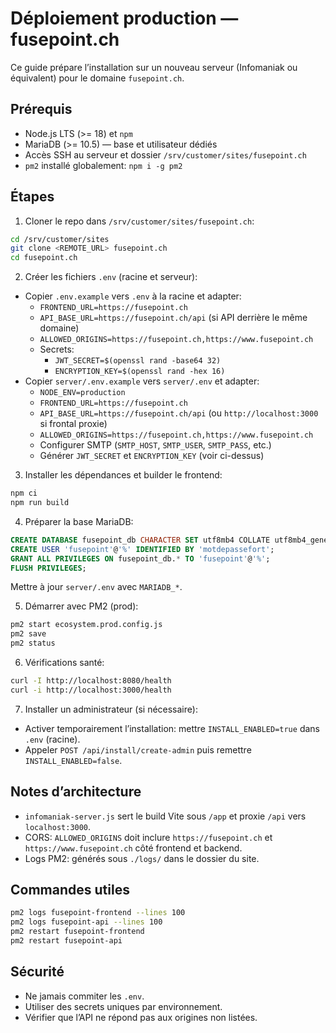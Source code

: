 # Déploiement production — fusepoint.ch

Ce guide prépare l’installation sur un nouveau serveur (Infomaniak ou équivalent) pour le domaine `fusepoint.ch`.

## Prérequis
- Node.js LTS (>= 18) et `npm`
- MariaDB (>= 10.5) — base et utilisateur dédiés
- Accès SSH au serveur et dossier `/srv/customer/sites/fusepoint.ch`
- `pm2` installé globalement: `npm i -g pm2`

## Étapes

1) Cloner le repo dans `/srv/customer/sites/fusepoint.ch`:
```bash
cd /srv/customer/sites
git clone <REMOTE_URL> fusepoint.ch
cd fusepoint.ch
```

2) Créer les fichiers `.env` (racine et serveur):
- Copier `.env.example` vers `.env` à la racine et adapter:
  - `FRONTEND_URL=https://fusepoint.ch`
  - `API_BASE_URL=https://fusepoint.ch/api` (si API derrière le même domaine)
  - `ALLOWED_ORIGINS=https://fusepoint.ch,https://www.fusepoint.ch`
  - Secrets:
    - `JWT_SECRET=$(openssl rand -base64 32)`
    - `ENCRYPTION_KEY=$(openssl rand -hex 16)`
- Copier `server/.env.example` vers `server/.env` et adapter:
  - `NODE_ENV=production`
  - `FRONTEND_URL=https://fusepoint.ch`
  - `API_BASE_URL=https://fusepoint.ch/api` (ou `http://localhost:3000` si frontal proxie)
  - `ALLOWED_ORIGINS=https://fusepoint.ch,https://www.fusepoint.ch`
  - Configurer SMTP (`SMTP_HOST`, `SMTP_USER`, `SMTP_PASS`, etc.)
  - Générer `JWT_SECRET` et `ENCRYPTION_KEY` (voir ci-dessus)

3) Installer les dépendances et builder le frontend:
```bash
npm ci
npm run build
```

4) Préparer la base MariaDB:
```sql
CREATE DATABASE fusepoint_db CHARACTER SET utf8mb4 COLLATE utf8mb4_general_ci;
CREATE USER 'fusepoint'@'%' IDENTIFIED BY 'motdepassefort';
GRANT ALL PRIVILEGES ON fusepoint_db.* TO 'fusepoint'@'%';
FLUSH PRIVILEGES;
```
Mettre à jour `server/.env` avec `MARIADB_*`.

5) Démarrer avec PM2 (prod):
```bash
pm2 start ecosystem.prod.config.js
pm2 save
pm2 status
```

6) Vérifications santé:
```bash
curl -I http://localhost:8080/health
curl -i http://localhost:3000/health
```

7) Installer un administrateur (si nécessaire):
- Activer temporairement l’installation: mettre `INSTALL_ENABLED=true` dans `.env` (racine).
- Appeler `POST /api/install/create-admin` puis remettre `INSTALL_ENABLED=false`.

## Notes d’architecture
- `infomaniak-server.js` sert le build Vite sous `/app` et proxie `/api` vers `localhost:3000`.
- CORS: `ALLOWED_ORIGINS` doit inclure `https://fusepoint.ch` et `https://www.fusepoint.ch` côté frontend et backend.
- Logs PM2: générés sous `./logs/` dans le dossier du site.

## Commandes utiles
```bash
pm2 logs fusepoint-frontend --lines 100
pm2 logs fusepoint-api --lines 100
pm2 restart fusepoint-frontend
pm2 restart fusepoint-api
```

## Sécurité
- Ne jamais commiter les `.env`.
- Utiliser des secrets uniques par environnement.
- Vérifier que l’API ne répond pas aux origines non listées.